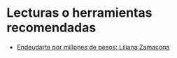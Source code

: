 # Lecturas o herramientas recomendadas

* [Endeudarte por millones de pesos: Liliana Zamacona](https://open.spotify.com/episode/4WHqcfO2ySBkiIfn2qlaHh?si=B4B8jek-Qk2TXGHYHQcVwg)